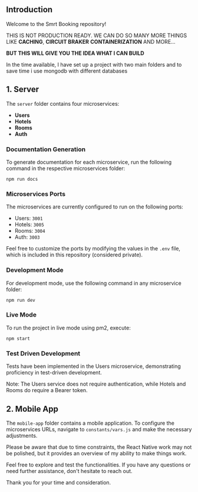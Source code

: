 Introduction
------------

Welcome to the Smrt Booking repository! 


THIS IS NOT PRODUCTION READY. WE CAN DO SO MANY MORE THINGS LIKE **CACHING**, **CIRCUIT BRAKER** **CONTAINERIZATION** AND MORE...

**BUT THIS WILL GIVE YOU THE IDEA WHAT I CAN BUILD**

In the time available, I have set up a project with two main folders and to save time i use mongodb with different databases


1\. Server
----------

The `server` folder contains four microservices:

*   **Users**
*   **Hotels**
*   **Rooms**
*   **Auth**

### Documentation Generation

To generate documentation for each microservice, run the following command in the respective microservices folder:

`npm run docs`

### Microservices Ports

The microservices are currently configured to run on the following ports:

*   Users: `3001`
*   Hotels: `3005`
*   Rooms: `3004`
*   Auth: `3003`

Feel free to customize the ports by modifying the values in the `.env` file, which is included in this repository (considered private).

### Development Mode

For development mode, use the following command in any microservice folder:

`npm run dev`

### Live Mode

To run the project in live mode using pm2, execute:

`npm start`

### Test Driven Development

Tests have been implemented in the Users microservice, demonstrating proficiency in test-driven development.

Note: The Users service does not require authentication, while Hotels and Rooms do require a Bearer token.

2\. Mobile App
--------------

The `mobile-app` folder contains a mobile application. To configure the microservices URLs, navigate to `constants/vars.js` and make the necessary adjustments.

Please be aware that due to time constraints, the React Native work may not be polished, but it provides an overview of my ability to make things work.

Feel free to explore and test the functionalities. If you have any questions or need further assistance, don't hesitate to reach out.

Thank you for your time and consideration.